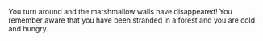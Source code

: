 You turn around and the marshmallow walls have disappeared! 
You remember aware that you have been stranded in a forest and you are cold and hungry. 